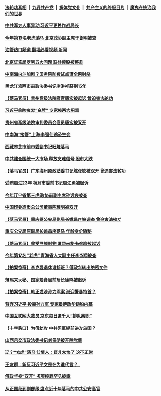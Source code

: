 ####  [法轮功真相](../../../../basic/blob/master/README.md?t=04180502) &nbsp;|&nbsp; [九评共产党](../../../../9ping.md/blob/master/README.md?t=04180502) &nbsp;|&nbsp; [解体党文化](../../../../jtdwh.md/blob/master/README.md?t=04180502)  &nbsp;|&nbsp; [共产主义的终极目的](../../../../gczydzjmd.md/blob/master/README.md?t=04180502) &nbsp;|&nbsp; [魔鬼在统治我们的世界](../../../../mgztzwmdsj.md/blob/master/README.md?t=04180502) 

#### [中共军方人事异动 习近平更换作战局长](../pages/prog1138/a103402034.md?t=04180502) 

#### [今年第19名老虎落马 北京政协副主席于鲁明被查](../pages/prog1138/a103401920.md?t=04180502) 

#### [油管热门频道 翻墙必看视频 新闻](http://78.141.244.201:81/youtube.html?04180502)

#### [北京证监局罗列五大问题 联想控股被整肃](../pages/prog1138/a103400533.md?t=04180502) 

#### [中南海内斗加剧？国务院防疫试点遭全网封杀](../pages/prog1138/a103400185.md?t=04180502) 

#### [黑龙江鸡西市前政法委书记李洪祥获刑15年](../pages/prog1138/a103400081.md?t=04180502) 

#### [【落马官员】贵州高级法院高官唐宏被起诉 曾迫害法轮功](../pages/prog1138/a103399412.md?t=04180502) 

#### [习近平给防疫发“金牌” 专家揭两大用意](../pages/prog1138/a103399122.md?t=04180502) 

#### [贵州省高级法院审判委员会官员唐宏被双开](../pages/prog1138/a103399008.md?t=04180502) 

#### [中南海“接管”上海 李强仕途恐生变](../pages/prog1138/a103399089.md?t=04180502) 

#### [西藏林芝市前市委副书记旺堆落马](../pages/prog1138/a103398149.md?t=04180502) 

#### [中共建全国统一大市场 释放灾难信号 股市大跌](../pages/prog1138/a103398114.md?t=04180502) 

#### [【落马官员】广东梅州原政法委书记陈俊钦被双开 曾迫害法轮功](../pages/prog1138/a103397798.md?t=04180502) 

#### [受贿超过23年 杭州市委前书记周江勇被起诉](../pages/prog1138/a103397238.md?t=04180502) 

#### [今年辽宁省第三虎 政协前副主席孙远良被查](../pages/prog1138/a103395987.md?t=04180502) 

#### [中国印钞造币总公司董事陈耀明被双开](../pages/prog1138/a103395884.md?t=04180502) 

#### [【落马官员】重庆原公安局副局长姚昌序被调查 曾迫害法轮功](../pages/prog1138/a103395558.md?t=04180502) 

#### [重庆公安局原副局长姚昌序落马 年龄身份隐秘](../pages/prog1138/a103395252.md?t=04180502) 

#### [【落马官员】收受巨额财物 薄熙来秘书徐鸣被起诉](../pages/prog1138/a103394630.md?t=04180502) 

#### [今年第17名“老虎” 青海省人大副主任李杰翔被查](../pages/prog1138/a103394262.md?t=04180502) 

#### [【拍案惊奇】李克强退休谁接班？傅政华转出绝密文件](../pages/prog1138/a103394098.md?t=04180502) 

#### [薄熙来大秘、国家粮食局前局长徐鸣被起诉](../pages/prog1138/a103393941.md?t=04180502) 

#### [【拍案惊奇】韩正或涉孙力军案 港迎警暴特首？](../pages/prog1138/a103392858.md?t=04180502) 

#### [背弃习近平 投靠孙力军 专家揭傅政华跳船内幕](../pages/prog1138/a103391443.md?t=04180502) 

#### [中国互联网大裁员 京东每日逾千人“排队离职”](../pages/prog1138/a103391177.md?t=04180502) 

#### [【十字路口】为俄助攻 中共网军提前进攻乌国？](../pages/prog1138/a103390453.md?t=04180502) 

#### [山西吕梁市政法委书记刘保明被开除党籍](../pages/prog1138/a103389902.md?t=04180502) 

#### [辽宁“女虎”落马 知情人：晋升太快了 这不正常](../pages/prog1138/a103390031.md?t=04180502) 

#### [王友群：新反习近平文是在为谁代言？  ](../pages/prog1138/a103389461.md?t=04180502) 

#### [傅政华被“双开” 多项控罪罕见披露](../pages/prog1138/a103389080.md?t=04180502) 

#### [从正国级到副部级 盘点近十年落马的中共公安高官](../pages/prog1138/a103389067.md?t=04180502) 

<img src='http://gfw-breaker.win/goodnews/indexes/prog1138.md' width='0px' height='0px'/>
